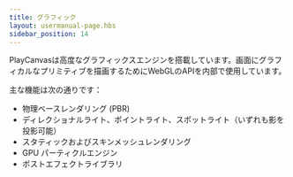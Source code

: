 ```yaml
---
title: グラフィック
layout: usermanual-page.hbs
sidebar_position: 14
---
```


PlayCanvasは高度なグラフィックスエンジンを搭載しています。画面にグラフィカルなプリミティブを描画するためにWebGLのAPIを内部で使用しています。

主な機能は次の通りです：

* 物理ベースレンダリング (PBR)
* ディレクショナルライト、ポイントライト、スポットライト（いずれも影を投影可能）
* スタティックおよびスキンメッシュレンダリング
* GPU パーティクルエンジン
* ポストエフェクトライブラリ
